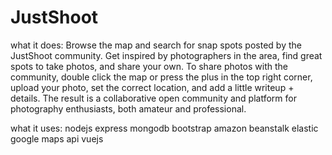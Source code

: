 # JustShoot

what it does: Browse the map and search for snap spots posted by the JustShoot community. Get inspired by photographers in the area, find great spots to take photos, and share your own. To share photos with the community, double click the map or press the plus in the top right corner, upload your photo, set the correct location, and add a little writeup + details. The result is a collaborative open community and platform for photography enthusiasts, both amateur and professional.

what it uses: nodejs express mongodb bootstrap amazon beanstalk elastic google maps api vuejs

<!---
more features: faster uploads, secure info protection, input validation, comments, social aspects, profiles
--->
